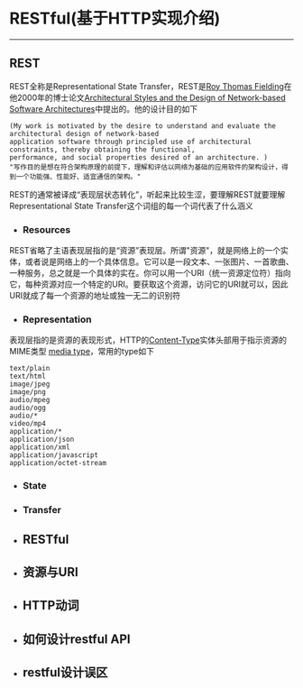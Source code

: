 # RESTful(基于HTTP实现介绍) 
---
## REST
REST全称是Representational State Transfer，REST是[Roy Thomas Fielding](https://en.wikipedia.org/wiki/Roy_Fielding)在他2000年的博士论文[Architectural Styles and the Design of Network-based Software Architectures](https://www.ics.uci.edu/~fielding/pubs/dissertation/top.htm)中提出的。他的设计目的如下
    
    (My work is motivated by the desire to understand and evaluate the architectural design of network-based 
    application software through principled use of architectural constraints, thereby obtaining the functional, 
    performance, and social properties desired of an architecture. )
    "写作目的是想在符合架构原理的前提下，理解和评估以网络为基础的应用软件的架构设计，得到一个功能强、性能好、适宜通信的架构。"
REST的通常被译成“表现层状态转化”，听起来比较生涩，要理解REST就要理解Representational State Transfer这个词组的每一个词代表了什么涵义  
- ### Resources
REST省略了主语表现层指的是“资源”表现层。所谓"资源"，就是网络上的一个实体，或者说是网络上的一个具体信息。它可以是一段文本、一张图片、一首歌曲、一种服务，总之就是一个具体的实在。你可以用一个URI（统一资源定位符）指向它，每种资源对应一个特定的URI。要获取这个资源，访问它的URI就可以，因此URI就成了每一个资源的地址或独一无二的识别符
- ### Representation
表现层指的是资源的表现形式，HTTP的[Content-Type](https://developer.mozilla.org/zh-CN/docs/Web/HTTP/Headers/Content-Type)实体头部用于指示资源的MIME类型 [media type](https://developer.mozilla.org/en-US/docs/Web/HTTP/Basics_of_HTTP/MIME_types)，常用的type如下
    
    text/plain
    text/html
    image/jpeg
    image/png
    audio/mpeg
    audio/ogg
    audio/*
    video/mp4
    application/*
    application/json
    application/xml
    application/javascript
    application/octet-stream
- ### State 
- ### Transfer 

- ## RESTful


- ## 资源与URI

- ## HTTP动词

- ## 如何设计restful API

- ## restful设计误区
